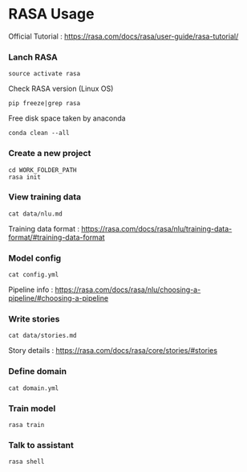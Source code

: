 # RASA Usage

Official Tutorial : https://rasa.com/docs/rasa/user-guide/rasa-tutorial/

### Lanch RASA

```
source activate rasa
```

Check RASA version (Linux OS)

```
pip freeze|grep rasa
```

Free disk space taken by anaconda

```
conda clean --all
```

### Create a new project

```
cd WORK_FOLDER_PATH
rasa init
```

### View training data

```
cat data/nlu.md
```

Training data format : https://rasa.com/docs/rasa/nlu/training-data-format/#training-data-format

### Model config

```
cat config.yml
```

Pipeline info : https://rasa.com/docs/rasa/nlu/choosing-a-pipeline/#choosing-a-pipeline


### Write stories
```
cat data/stories.md
```

Story details : https://rasa.com/docs/rasa/core/stories/#stories

### Define domain
```
cat domain.yml
```

### Train model
```
rasa train
```

### Talk to assistant
```
rasa shell
```
